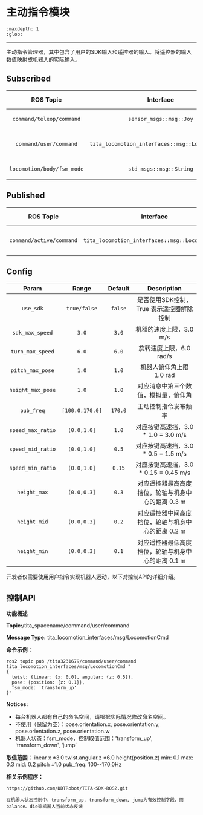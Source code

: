 # 主动指令模块
```{toctree}
:maxdepth: 1
:glob:
```
------
主动指令管理器，其中包含了用户的SDK输入和遥控器的输入。将遥控器的输入数值映射成机器人的实际输入。


## Subscribed

|         ROS Topic          |                    Interface                     | Frame ID |       Description       |
| :------------------------: | :----------------------------------------------: | :------: | :---------------------: |
|  `command/teleop/command`  |             `sensor_msgs::msg::Joy`              |  `joy`   |     遥控器输入指令      |
|   `command/user/command`   | `tita_locomotion_interfaces::msg::LocomotionCmd` |   `\`    | 用户的 SDK 控制指令输入 |
| `locomotion/body/fsm_mode` |             `std_msgs::msg::String`              |   `\`    |   机器人实际状态返回    |

## Published

|        ROS Topic         |                    Interface                     | Frame ID |       Description        |
| :----------------------: | :----------------------------------------------: | :------: | :----------------------: |
| `command/active/command` | `tita_locomotion_interfaces::msg::LocomotionCmd` |  `joy`   | 机器人外部输入的控制指令 |

## Config

|       Param       |      Range      | Default |                    Description                     |
| :---------------: | :-------------: | :-----: | :------------------------------------------------: |
|     `use_sdk`     |  `true/false`   | `false` |      是否使用SDK控制，True 表示遥控器解除控制      |
|  `sdk_max_speed`  |      `3.0`      |  `3.0`  |              机器的速度上限，3.0 m/s               |
| `turn_max_speed`  |      `6.0`      |  `6.0`  |              旋转速度上限，6.0 rad/s               |
| `pitch_max_pose`  |      `1.0`      |  `1.0`  |              机器人俯仰角上限 1.0 rad              |
| `height_max_pose` |      `1.0`      |  `1.0`  |        对应消息中第三个数值，模拟量，俯仰角        |
|    `pub_freq`     | `[100.0,170.0]` | `170.0` |                主动控制指令发布频率                |
| `speed_max_ratio` |   `(0.0,1.0]`   |  `1.0`  |        对应按键高速挡，3.0 * 1.0 = 3.0 m/s         |
| `speed_mid_ratio` |   `(0.0,1.0]`   |  `0.5`  |        对应按键高速挡，3.0 * 0.5 = 1.5 m/s         |
| `speed_min_ratio` |   `(0.0,1.0]`   | `0.15`  |       对应按键高速挡，3.0 * 0.15 = 0.45 m/s        |
|   `height_max`    |   `(0.0,0.3]`   |  `0.3`  | 对应遥控器最高高度挡位，轮轴与机身中心的距离 0.3 m |
|   `height_mid`    |   `(0.0,0.3]`   |  `0.2`  | 对应遥控器中间高度挡位，轮轴与机身中心的距离 0.2 m |
|   `height_min`    |   `(0.0,0.3]`   |  `0.1`  | 对应遥控器最低高度挡位，轮轴与机身中心的距离 0.1 m |


开发者仅需要使用用户指令实现机器人运动，以下对控制API的详细介绍。

## 控制API

**功能概述**

**Topic:**/tita_spacename/command/user/command 

**Message Type:** tita_locomotion_interfaces/msg/LocomotionCmd

**命令示例**：

```
ros2 topic pub /tita3231679/command/user/command tita_locomotion_interfaces/msg/LocomotionCmd "
{
  twist: {linear: {x: 0.0}, angular: {z: 0.5}},
  pose: {position: {z: 0.1}},
  fsm_mode: 'transform_up'
}"
```
**Notices:** 
- 每台机器人都有自己的命名空间，请根据实际情况修改命名空间。
- 不使用（保留为空）：pose.orientation.x, pose.orientation.y, pose.orientation.z, pose.orientation.w
- 机器人状态：fsm_mode，控制取值范围：'transform_up', 'transform_down', ‘jump’

**取值范围：**
inear x ±3.0
twist.angular.z ±6.0
height(position.z) min: 0.1 max: 0.3 mid: 0.2
pitch ±1.0
pub_freq: 100--170.0Hz

**相关示例程序：**
```
https://github.com/DDTRobot/TITA-SDK-ROS2.git
```

```{warning}
在机器人状态控制中，transform_up, transform_down, jump为有效控制字段，而balance、die等机器人当前状态反馈
```